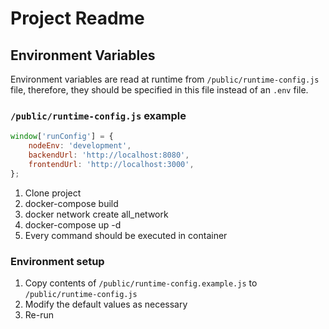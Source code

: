 # Project Readme

## Environment Variables

Environment variables are read at runtime from `/public/runtime-config.js` file, therefore,
they should be specified in this file instead of an `.env` file.

### `/public/runtime-config.js` example
```javascript
window['runConfig'] = {
	nodeEnv: 'development',
	backendUrl: 'http://localhost:8080',
	frontendUrl: 'http://localhost:3000',
};
```

1. Clone project
2. docker-compose build
3. docker network create all_network
4. docker-compose up -d
5. Every command should be executed in container


### Environment setup
1. Copy contents of `/public/runtime-config.example.js` to `/public/runtime-config.js`
2. Modify the default values as necessary
3. Re-run
